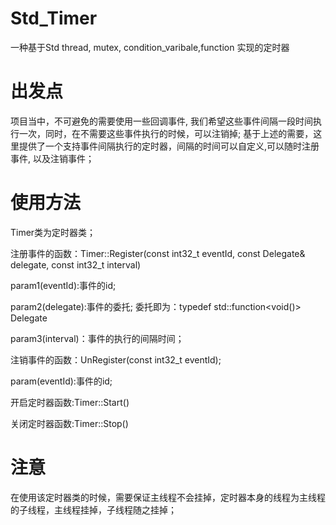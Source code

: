 # Std_Timer
一种基于Std thread, mutex, condition_varibale,function 实现的定时器  
# 出发点
项目当中，不可避免的需要使用一些回调事件, 我们希望这些事件间隔一段时间执行一次，同时，在不需要这些事件执行的时候，可以注销掉;
基于上述的需要，这里提供了一个支持事件间隔执行的定时器，间隔的时间可以自定义,可以随时注册事件, 以及注销事件；
# 使用方法
Timer类为定时器类；

注册事件的函数：Timer::Register(const int32_t eventId, const Delegate& delegate, const int32_t interval)

param1(eventId):事件的id;

param2(delegate):事件的委托;  委托即为：typedef std::function<void()> Delegate

param3(interval)：事件的执行的间隔时间；

注销事件的函数：UnRegister(const int32_t eventId);

param(eventId):事件的id;

开启定时器函数:Timer::Start()

关闭定时器函数:Timer::Stop()
# 注意
在使用该定时器类的时候，需要保证主线程不会挂掉，定时器本身的线程为主线程的子线程，主线程挂掉，子线程随之挂掉；


